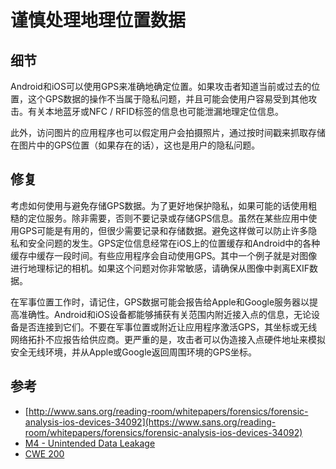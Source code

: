 # 谨慎处理地理位置数据

## 细节

Android和iOS可以使用GPS来准确地确定位置。如果攻击者知道当前或过去的位置，这个GPS数据的操作不当属于隐私问题，并且可能会使用户容易受到其他攻击。有关本地蓝牙或NFC / RFID标签的信息也可能泄漏地理定位信息。

此外，访问图片的应用程序也可以假定用户会拍摄照片，通过按时间戳来抓取存储在图片中的GPS位置（如果存在的话），这也是用户的隐私问题。

## 修复

考虑如何使用与避免存储GPS数据。为了更好地保护隐私，如果可能的话使用粗糙的定位服务。除非需要，否则不要记录或存储GPS信息。虽然在某些应用中使用GPS可能是有用的，但很少需要记录和存储数据。避免这样做可以防止许多隐私和安全问题的发生。GPS定位信息经常在iOS上的位置缓存和Android中的各种缓存中缓存一段时间。有些应用程序会自动使用GPS。其中一个例子就是对图像进行地理标记的相机。如果这个问题对你非常敏感，请确保从图像中剥离EXIF数据。

在军事位置工作时，请记住，GPS数据可能会报告给Apple和Google服务器以提高准确性。Android和iOS设备都能够捕获有关范围内附近接入点的信息，无论设备是否连接到它们。不要在军事位置或附近让应用程序激活GPS，其坐标或无线网络拓扑不应报告给供应商。更严重的是，攻击者可以伪造接入点硬件地址来模拟安全无线环境，并从Apple或Google返回周围环境的GPS坐标。

## 参考

* [http://www.sans.org/reading-room/whitepapers/forensics/forensic-analysis-ios-devices-34092](https://www.sans.org/reading-room/whitepapers/forensics/forensic-analysis-ios-devices-34092)
* [M4 - Unintended Data Leakage](https://www.owasp.org/index.php/Mobile_Top_10_2014-M4)
* [CWE 200](https://cwe.mitre.org/data/definitions/200.html)




